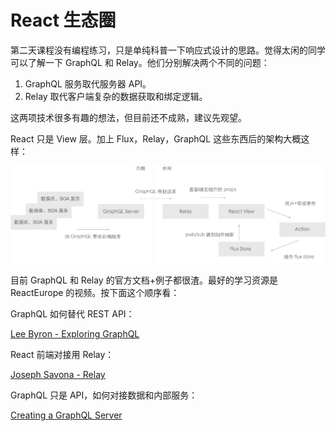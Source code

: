 # React 生态圈

第二天课程没有编程练习，只是单纯科普一下响应式设计的思路。觉得太闲的同学可以了解一下 GraphQL 和 Relay。他们分别解决两个不同的问题：

1. GraphQL 服务取代服务器 API。
2. Relay 取代客户端复杂的数据获取和绑定逻辑。

这两项技术很多有趣的想法，但目前还不成熟，建议先观望。

React 只是 View 层。加上 Flux，Relay，GraphQL 这些东西后的架构大概这样：

![](react-ecosystem.jpg)

目前 GraphQL 和 Relay 的官方文档+例子都很渣。最好的学习资源是 ReactEurope 的视频。按下面这个顺序看：

GraphQL 如何替代 REST API：

[Lee Byron - Exploring GraphQL](https://youtu.be/WQLzZf34FJ8)

React 前端对接用 Relay：

[Joseph Savona - Relay](https://youtu.be/IrgHurBjQbg)

GraphQL 只是 API，如何对接数据和内部服务：

[Creating a GraphQL Server](https://youtu.be/gY48GW87Feo)